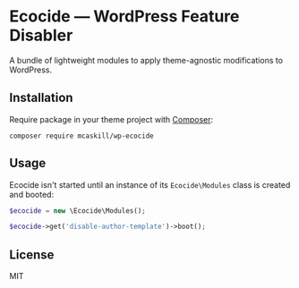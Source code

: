 # Ecocide — WordPress Feature Disabler

<!-- [![Code Quality][scrutinizer-ci-badge]][scrutinizer-ci.com] -->
<!-- [![Latest Stable Version][release-badge]][packagist.org] -->
<!-- [![Software License][license-badge]](LICENSE.md) -->

A bundle of lightweight modules to apply theme-agnostic modifications to WordPress.

## Installation

Require package in your theme project with [Composer](https://getcomposer.org/):

```console
composer require mcaskill/wp-ecocide
```

## Usage

Ecocide isn't started until an instance of its `Ecocide\Modules` class is created and booted:

```php
$ecocide = new \Ecocide\Modules();

$ecocide->get('disable-author-template')->boot();
```

## License

MIT

[scrutinizer-ci-badge]: https://scrutinizer-ci.com/g/mcaskill/wp-ecocide/badges/quality-score.png?b=master
[release-badge]:        https://img.shields.io/github/tag/mcaskill/wp-ecocide.svg
[license-badge]:        https://poser.pugx.org/mcaskill/wp-ecocide/license

[scrutinizer-ci.com]:   https://scrutinizer-ci.com/g/mcaskill/wp-ecocide/?branch=master
[packagist.org]:        https://packagist.org/packages/mcaskill/wp-ecocide
